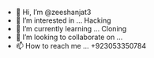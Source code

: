 - 👋 Hi, I’m @zeeshanjat3
- 👀 I’m interested in ... Hacking
- 🌱 I’m currently learning ... Cloning
- 💞️ I’m looking to collaborate on ...
- 📫 How to reach me ... +923053350784

<!---
zeeshanjat3/zeeshanjat3 is a ✨ special ✨ repository because its `README.md` (this file) appears on your GitHub profile.
You can click the Preview link to take a look at your changes.
--->

